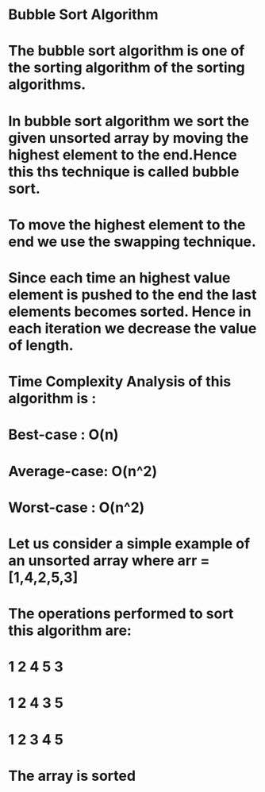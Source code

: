 # Bubble Sort Algorithm 
# The bubble sort algorithm is one of the sorting algorithm of the sorting algorithms.  
# In bubble sort algorithm we sort the given unsorted array by moving the highest element to the end.Hence this ths technique is called bubble sort.  
# To move the highest element to the end we use the swapping technique.  
# Since each time an highest value element is pushed to the end the last elements becomes sorted. Hence in each iteration we decrease the value of length.    

#  Time Complexity Analysis of this algorithm is :
#  Best-case   : O(n) 
#  Average-case: O(n^2)
#  Worst-case  : O(n^2)  

# Let us consider a simple example of an unsorted array where arr = [1,4,2,5,3]
# The operations performed to sort this algorithm are:
# 1  2	4	5	3  
# 1	 2	4	3	5  
# 1	 2	3	4	5  
# The array is sorted 

